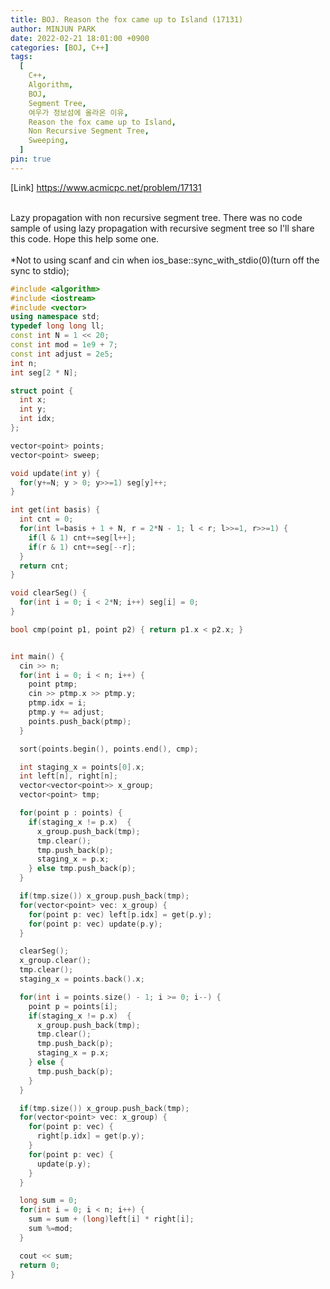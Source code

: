 ```yaml
---
title: BOJ. Reason the fox came up to Island (17131)
author: MINJUN PARK
date: 2022-02-21 18:01:00 +0900
categories: [BOJ, C++]
tags:
  [
    C++,
    Algorithm,
    BOJ,
    Segment Tree,
    여우가 정보섬에 올라온 이유,
    Reason the fox came up to Island,
    Non Recursive Segment Tree,
    Sweeping,
  ]
pin: true
---
```


[Link] <https://www.acmicpc.net/problem/17131>

<br>
Lazy propagation with non recursive segment tree.
There was no code sample of using lazy propagation with 
recursive segment tree so I'll share this code.
Hope this help some one.
<br>
<br>
*Not to using scanf and cin when ios_base::sync_with_stdio(0)(turn off the sync to stdio);
<br>

```c++
#include <algorithm>
#include <iostream>
#include <vector>
using namespace std;
typedef long long ll;
const int N = 1 << 20;
const int mod = 1e9 + 7;
const int adjust = 2e5;
int n;
int seg[2 * N];

struct point {
  int x;
  int y;
  int idx;
};

vector<point> points;
vector<point> sweep;

void update(int y) {
  for(y+=N; y > 0; y>>=1) seg[y]++;
}

int get(int basis) {
  int cnt = 0;
  for(int l=basis + 1 + N, r = 2*N - 1; l < r; l>>=1, r>>=1) {
    if(l & 1) cnt+=seg[l++];
    if(r & 1) cnt+=seg[--r];
  }
  return cnt;
}

void clearSeg() {
  for(int i = 0; i < 2*N; i++) seg[i] = 0;
}

bool cmp(point p1, point p2) { return p1.x < p2.x; }


int main() {
  cin >> n;
  for(int i = 0; i < n; i++) {
    point ptmp;
    cin >> ptmp.x >> ptmp.y;
    ptmp.idx = i;
    ptmp.y += adjust;
    points.push_back(ptmp);
  }

  sort(points.begin(), points.end(), cmp);

  int staging_x = points[0].x;
  int left[n], right[n];
  vector<vector<point>> x_group;
  vector<point> tmp;

  for(point p : points) {
    if(staging_x != p.x)  {
      x_group.push_back(tmp);
      tmp.clear();
      tmp.push_back(p);
      staging_x = p.x;
    } else tmp.push_back(p);
  }

  if(tmp.size()) x_group.push_back(tmp);
  for(vector<point> vec: x_group) {
    for(point p: vec) left[p.idx] = get(p.y);
    for(point p: vec) update(p.y);
  }

  clearSeg();
  x_group.clear();
  tmp.clear();
  staging_x = points.back().x;

  for(int i = points.size() - 1; i >= 0; i--) {
    point p = points[i];
    if(staging_x != p.x)  {
      x_group.push_back(tmp);
      tmp.clear();
      tmp.push_back(p);
      staging_x = p.x;
    } else {
      tmp.push_back(p);
    }
  }

  if(tmp.size()) x_group.push_back(tmp);
  for(vector<point> vec: x_group) {
    for(point p: vec) {
      right[p.idx] = get(p.y);
    }
    for(point p: vec) {
      update(p.y);
    }
  }

  long sum = 0;
  for(int i = 0; i < n; i++) {
    sum = sum + (long)left[i] * right[i];
    sum %=mod;
  }

  cout << sum;
  return 0;
}
```
